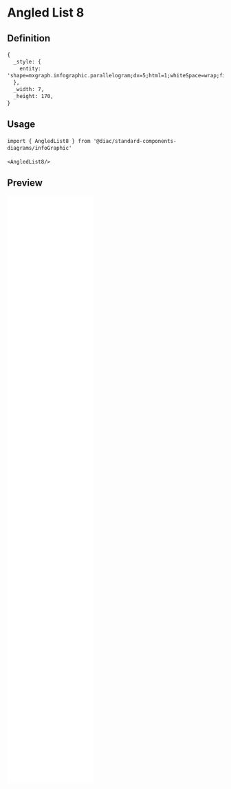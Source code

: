 # Angled List 8

## Definition

```
{
  _style: { 
    entity: 'shape=mxgraph.infographic.parallelogram;dx=5;html=1;whiteSpace=wrap;fillColor=#5D7F99;strokeColor=none;shadow=0;fontSize=17;fontColor=#FFFFFF;align=left;spacingLeft=10;fontStyle=1;',
  },
  _width: 7,
  _height: 170,
}
```

## Usage

```
import { AngledList8 } from '@diac/standard-components-diagrams/infoGraphic'

<AngledList8/>
```

## Preview

<img src="./angled-list-8.png" width="200"/>
